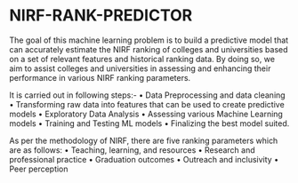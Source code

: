# NIRF-RANK-PREDICTOR
The goal of this machine learning problem is to build a predictive model that can accurately
estimate the NIRF ranking of colleges and universities based on a set of relevant features and
historical ranking data. By doing so, we aim to assist colleges and universities in assessing and
enhancing their performance in various NIRF ranking parameters.

It is carried out in following steps:-
• Data Preprocessing and data cleaning
• Transforming raw data into features that can be used to create predictive models
• Exploratory Data Analysis
• Assessing various Machine Learning models
• Training and Testing ML models
• Finalizing the best model suited.

As per the methodology of NIRF, there are five ranking parameters which are as follows:
• Teaching, learning, and resources
• Research and professional practice
• Graduation outcomes
• Outreach and inclusivity
• Peer perception
